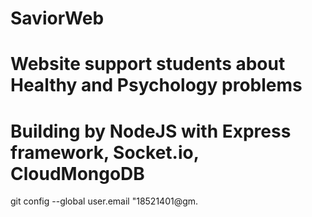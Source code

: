 # SaviorWeb
# Website support students about Healthy and Psychology problems
# Building by NodeJS with Express framework, Socket.io, CloudMongoDB

git config --global user.email "18521401@gm.